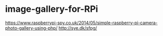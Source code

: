 # image-gallery-for-RPi

https://www.raspberrypi-spy.co.uk/2014/05/simple-raspberry-pi-camera-photo-gallery-using-php/
http://sye.dk/sfpg/
